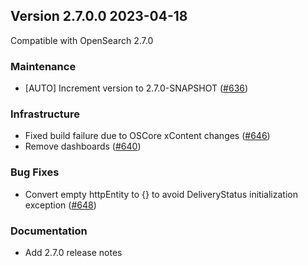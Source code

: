 ## Version 2.7.0.0 2023-04-18

Compatible with OpenSearch 2.7.0

### Maintenance
* [AUTO] Increment version to 2.7.0-SNAPSHOT ([#636](https://github.com/opensearch-project/notifications/pull/636))

### Infrastructure
* Fixed build failure due to OSCore xContent changes ([#646](https://github.com/opensearch-project/notifications/pull/646))
* Remove dashboards ([#640](https://github.com/opensearch-project/notifications/pull/640))

### Bug Fixes
* Convert empty httpEntity to {} to avoid DeliveryStatus initialization exception ([#648](https://github.com/opensearch-project/notifications/pull/648))

### Documentation
* Add 2.7.0 release notes